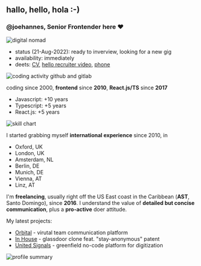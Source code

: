## hallo, hello, hola :-)

### @joehannes, Senior Frontender here ❤

![digital nomad](https://user-images.githubusercontent.com/63741107/185819396-26773d06-2886-4e3e-815f-6a59ab5dce2c.png)



- status (21-Aug-2022): ready to inverview, looking for a new gig
- availability: immediately
- deets: [CV](https://bit.ly/jesushacker), [hello recruiter video](https://bit.ly/iamjoehannes-webdev), [phone](https://wa.me/+18294477471)

![coding activity github and gitlab](https://cr-ss-service.azurewebsites.net/api/ScreenShot?widget=activity&username=joehannes&width=600)

coding since 2000, **frontend** since **2010**, **React.js/TS** since **2017**

* Javascript: +10 years
* Typescript: +5 years
* React.js: +5 years

![skill chart](https://cr-skills-chart-widget.azurewebsites.net/api/api?username=joehannes&width=600&height=300)

I started grabbing myself **international experience** since 2010, in

* Oxford, UK
* London, UK
* Amsterdam, NL
* Berlin, DE
* Munich, DE
* Vienna, AT
* Linz, AT

I'm **freelancing**, usually right off the US East coast in the Caribbean (**AST**, Santo Domingo), since **2016**.
I understand the value of **detailed but concise communication**, plus a **pro-active** doer attitude.

My latest projects:

* [Orbital](https://orbital.chat) - virutal team communication platform
* [In House](https://in-house.com) - glassdoor clone feat. "stay-anonymous" patent
* [United Signals](https://united-signals.com) - greenfield no-code platform for digitization

![profile summary](https://cr-ss-service.azurewebsites.net/api/ScreenShot?widget=summary&username=joehannes&width=600)
